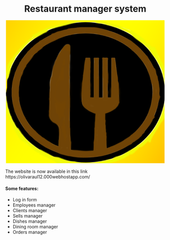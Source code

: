 <h1 align="center">Restaurant manager system</h1>
<p align="center"> <img src="Imagenes/logo_frame.png" width="500px" height="450px"> </p>
<p>The website is now available in this link https://olivaraul12.000webhostapp.com/</p>
<h4>Some features:</h4>
<ul>
  <li>Log in form</li>
  <li>Employees manager</li>
  <li>Clients manager</li>
  <li>Sells manager</li>
  <li>Dishes manager</li>
  <li>Dining room manager</li>
  <li>Orders manager</li>
</ul>
